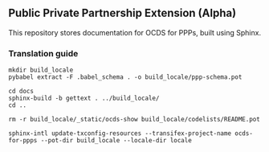 Public Private Partnership Extension (Alpha)
-------------------------------------------

This repository stores documentation for OCDS for PPPs, built using Sphinx.

### Translation guide

```
mkdir build_locale
pybabel extract -F .babel_schema . -o build_locale/ppp-schema.pot

cd docs
sphinx-build -b gettext . ../build_locale/
cd ..

rm -r build_locale/_static/ocds-show build_locale/codelists/README.pot

sphinx-intl update-txconfig-resources --transifex-project-name ocds-for-ppps --pot-dir build_locale --locale-dir locale

```
